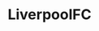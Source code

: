 ---
title: LiverpoolFC
crosslinks:
- youtubefactsbot
- youtubot
- soccer
- anti_gif_bot
- reddevils
- footballhighlights
- movies
- Liverpool
- Gunners
- soccercirclejerk
- place
- '2013'
- soccerstreams
- liverpoolcirclejerk
- footballdownload
- FantasyPL
- liverpoolfcmedia
- AccidentalRenaissance
- Barca
- botpopularitybot
---